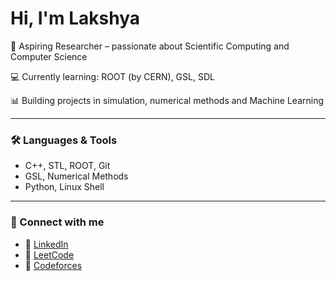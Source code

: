 # Hi, I'm Lakshya 

🔬 Aspiring Researcher – passionate about Scientific Computing and Computer Science  

💻 Currently learning: ROOT (by CERN), GSL, SDL 

📊 Building projects in simulation, numerical methods and Machine Learning 

---

### 🛠 Languages & Tools
- C++, STL, ROOT, Git
- GSL, Numerical Methods
- Python, Linux Shell

---

### 🔗 Connect with me
- 💼 [LinkedIn](https://www.linkedin.com/in/lakshya-vyas4)
- 📘 [LeetCode](https://leetcode.com/lakshy4)
- 📘 [Codeforces](https://codeforces.com/profile/lakshy4)

